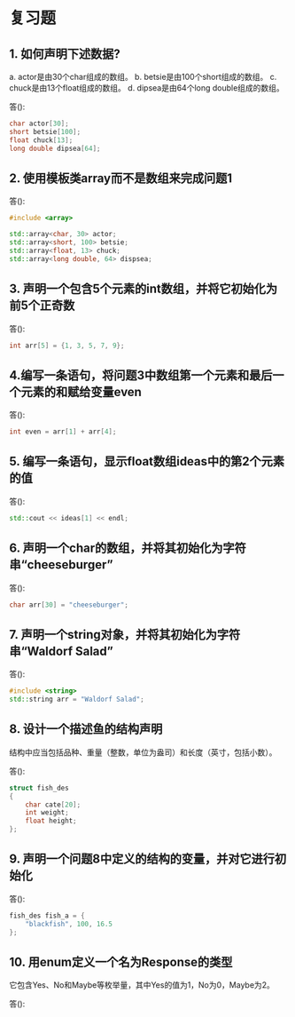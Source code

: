 # 复习题

## 1. 如何声明下述数据?

a. actor是由30个char组成的数组。
b. betsie是由100个short组成的数组。
c. chuck是由13个float组成的数组。
d. dipsea是由64个long double组成的数组。

答():

```c++
char actor[30];
short betsie[100];
float chuck[13];
long double dipsea[64];
```

## 2. 使用模板类array而不是数组来完成问题1

答():

```c++
#include <array>

std::array<char, 30> actor;
std::array<short, 100> betsie;
std::array<float, 13> chuck;
std::array<long double, 64> dispsea; 
```

## 3. 声明一个包含5个元素的int数组，并将它初始化为前5个正奇数

答():

```c++
int arr[5] = {1, 3, 5, 7, 9};
```

## 4.编写一条语句，将问题3中数组第一个元素和最后一个元素的和赋给变量even

答():

```c++
int even = arr[1] + arr[4];
```

## 5. 编写一条语句，显示float数组ideas中的第2个元素的值

答():

```c++
std::cout << ideas[1] << endl;
```

## 6. 声明一个char的数组，并将其初始化为字符串“cheeseburger”

答():

```c++
char arr[30] = "cheeseburger";
```

## 7. 声明一个string对象，并将其初始化为字符串“Waldorf Salad”

答():

```c++
#include <string>
std::string arr = "Waldorf Salad";
```

## 8. 设计一个描述鱼的结构声明

结构中应当包括品种、重量（整数，单位为盎司）和长度（英寸，包括小数）。

答():

```c++
struct fish_des
{
    char cate[20];
    int weight;
    float height;
};
```

## 9. 声明一个问题8中定义的结构的变量，并对它进行初始化

答():

```c++
fish_des fish_a = {
    "blackfish", 100, 16.5
};
```

## 10. 用enum定义一个名为Response的类型

它包含Yes、No和Maybe等枚举量，其中Yes的值为1，No为0，Maybe为2。

答():

```c++

```
